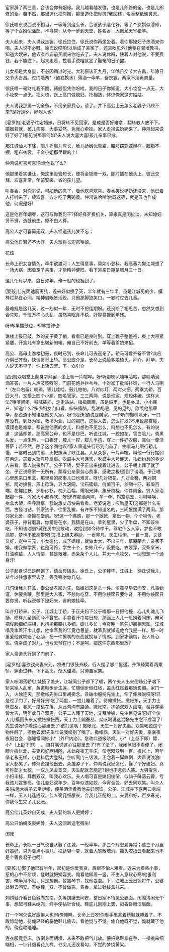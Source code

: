 <!-- { "loadSidebar": true } -->
宦家辞了两三番，合该合你有姻缘。我儿越看越发俊，也是儿郎修的全，也是儿郎修的全。若不然，那里造化把你摊，那里造化把你摊?我回还，名香整纸谢灵天。

徐氏唱东说西说不相当，一等等到这么长，合该孩子造化好，等了个女婿似潘郎，等了个女婿似潘郎。不寻常，从今一步到天堂，姓名香，大谢龙天宰猪羊。

夫人起来，夫人说我走罢。徐氏拉住，徐氏说你再坐坐着。着你那媳妇子热酒来你喝。夫人说不必呀。徐氏说哎哟!以后成了亲家了，还真吆见外?他爹在邻墙教书，知道大嫂来，他去玄帝庙前买嗄来你吃去了。夫人说休呀，快着人对他说，不要费钱，我不能住下。起来走着，拉着手说咱就定了娶亲的日子罢。

儿女都是大身量，不必因循过时光。大利原该正九月，年除日交节大吉昌，年除日交节大吉昌。过门墙两*（醢右换水）薄酒一牵羊，备衣裳，两家不用再商量。

徐氏唱一毫财礼我不图，诸般但凭你吩咐。我的日子你知道，大小妆奁一点无，大小妆奁一点无。把头梳，送上高门做媳妇。托相熟，体谅俺家这穷姑姑。

夫人说我那里一切全备，不用亲家费心，请了。并下高公上云怎么老婆子只顾不来?是好是歹，好闷人也!

[皂罗袍]老婆子往定婚嫁，日将转不见回家。是成是否好难拿，翻转教人放不下。婚姻若就，孩儿病瘥，大事妥然，免我心牵挂。家人走报说奶奶来了。仲鸿起来说好了好了!相见说那事何如?夫人说大喜大喜!孩儿亲事已成。

那江城仙人下降，眼儿秀眉儿弯长，脸儿娇嫩似雪霜，腰肢窈窕嫦娥样。胭脂不擦，粗布衣裳，千金小姐那里跟的上!

仲鸿说可喜可喜!你合他说了么?

他那里着实谦让，俺这里没管短长，便将金钗赠一双，即时插在他头上。彼此交拜，欢喜非常。年前娶来，省的孩儿望。

叫春香，对你哥说，可如他的意了，着他欢喜欢喜。春香笑说奶奶还没来，他已着人打听来了，极欢喜，方才吃了两碗饭。仲鸿说哈哈!他既这等，就是丑也作成他，何况是好!

这是他百年姻眷，这可与你我何干?择好择歹费机关，算来真是闲扯淡。未知媳妇贤不贤，造就前生，原不由人算。

高公人才可喜算无双，夫人怪道孩儿梦不忘；

高公他日若还不大好，夫人难将长短怨爹娘。

花烛

长命上织女含情久，牵牛欲渡河；人生得意事，莫如小登科。我高蕃为樊江城想了一场大病，因着定了亲事，才觉精神健旺。看下迎亲日期是腊月三十日。

这几个月以来，度日如年，俺一般的也捱到了。

[耍孩儿]光阴速箭离弦，近来好似换了天，半年就有三年半。虽是江城见的少，模样烂熟在心间，精神眉眼皆活现。只他那脚迹笑口，一霎时过去几番。

最难捱是这几天，过一刻似一年，无时不把佳期盼。还没断了相思苦，忽然又想到合卺欢，千班万样心头乱。虽然喜眠食不稳，好容易捱到年残。

呀!却早擂鼓也，却早撞钟也!

谯楼上鼓已敲，熬的麦子黄了梢，看看已是良时到。穿上靴子整整袍，束上大带紧紧腰，开盒儿有拿出崭新的帽。俺自己不好前去，单等着爹娘来招。

高公、高母上谯楼初鼓，良时已到，长命儿可去迎亲了。轿马可曾齐备不曾?众应介俱已齐备，快请哥哥上轿。高公应介是。长命上说给爹娘磕头。拜介，拜毕，夫人说天不早了，你上轿去罢。下，众引介

[西调]众唱堂上翻身才拜罢，坐上轿一片喧哗。呀!听那喇叭嘻嘻哈哈，那唢呐滴滴答答，一片人声吱吱呀呀，门前花炮乒乒乓乓，十对家丁批溜扑喇，一行人马唎*（左口右留）喇蹋，锣儿哇哇，鼓儿帕帕。八对纱灯，两对火把，两乘大轿，百匹大马，又搭上四个小厮，四名管家。三三两两，说是谁家，规矩体统，这样大法?嚷嚷闹闹，喊喊插插，走走站站，指指画画，虽是城里，也是乡瓜，小小民户，知道什么?多少妇女门口看，伸头搐脑，乱说胡吧，见的见的，欣羡他那荣华，都说道不知谁是他丈人家。呀!邻近知道说是樊家，一个听的撇嘴呲牙，一口屋没有，到处为家，教书为业，过的揭巴，这些人去，怎么打发?不用说那赏钱，馍馍也是难拿。都说是他家的女儿，料想也不见怎么，料想也不见怎么。有的说道：这话却差。那高家公母，也不是仯巴，听说江城，一貌如花，雪白脸儿，昏黑头发，一点朱唇，一口银牙，腰儿一捏，脚儿半揸，穿上一件好衣服，真似一尊活菩萨；若不然，除了这个图他叹?家人禀道头行已到门首了。生唱马儿缓行轿儿慢，一霎时已到门前，火把照满了峡江县。人从众多，一片声喧，叫他一行行摆列在两边，夹着大轿呼呼扇扇。吹鼓手大号连天，吹鼓手大号连天，扎纷纷惹的多少人来看。家人说来到了。公子下轿，樊子正出来接着让进去，公子朝上拜了就了坐，子正说寒家一无所有，蒙尊公亲家劳心费事，感激之极!酒到了请酒。予正唱心里想来口里念，那里费的那事儿口也难言。呀!几对银花，几对金簪，两对铜掠，两对排鬟，箍上珍珠，豆大滚圆，宝石蜜蜡，价值百千，丝绸十匹，彩缎百端，花裙红袄，罗褂纱衫，枕头百幅，耀眼光鲜，象牙梳栊，件件周全，穷人家治起那一件，浑家大小都喜欢。呀!还有那酒两睦，羊一牵，鸡笼鹅笼，叫叫唤唤，抬盒大架，呼呼扇扇，我说恁丈母快来看看。老婆说道：哎哟皇天!这都是什么东西，古怪刁钻。邻家孩子，往里乱搬，有许多不知道名的，三间屋摆满了两间。那邻家北舍，挤擦在堂前。呀!这一个瞧瞧，那一个掀掀，拿出一物，个个哄传，老婆孩子，擦背磨肩，你猜是在水，我猜是在山。拿到屋里，少了半盘，不知该生吃，不知该油煎?藏在房中没敢动，收拾到如今待中千。尊宅什么人家，梦也不敢高攀，梦也不敢高攀!呀!又搭上姐夫英妙，一表非凡，天生伶俐，一目十篇，文章又好，定中三元，小女造化，成了姻缘，就做太太，不出三年，草庵茅舍，亲家不嫌。喇我做学匠，也是可怜，学生十个，束修八千，饭要吃，衣要穿，买柴籴米，打油称盐，人人情情，甚是艰难，赤条条个人儿，并无一点妆奁，一回想想一个通身汗!

公子起身说已是醉饱了，请岳母磕头。徐氏上，公子拜毕，江城上，徐氏说我儿，从今以往恁家里去了，等我嘱咐你几句。

几句话我儿在念，奉公婆孝顺为先，做媳妇这是头一件。清晨早早去问安，凡事勤谨，休要贪眠。那里是大人家，不愁你吃穿，不用你挟筐只要你肾，不用你挟筐只要你贤。听我说做下媳妇来，省的娘挂牵。

叫介打轿来。公子、江城上丁轿，于正夫妇下公于唱那一日把他撞，心儿扎魂儿飞扬，模样儿至到而今不曾忘。手拿着汗巾每日想，那画上人儿一班捞着同床，俺可把俊脸细细端相，也揸揸那腰儿多细，脚儿多长；今夜晚一笔勾却那相思账。江城唱我拿着汗巾儿想，他拿着我的毕竟也思量，就着我就知道他合我是一样。那一时里爱他就糊迷了心肠，把一件擦嘴的东西就换与了情郎。到家才懊悔，没人处心慌。侥幸成了对儿，也亏天爷在行；不是呵，把这件东西那里放?

家人禀道头行到了门前了。

[皂罗袍]喜孜孜夫妻来到，将进门锣鼓齐敲，行人摆了够二里遥。齐臻臻乘着两乘轿，穿街过巷，下下高高，渐入佳境，只待自家笑。

家人吆喝落轿!江城搭了盖头，江城同公子都下了轿，两个夫人出来倒毡公子唱下轿来家人乱窜，黄道鞋步步生莲，忙随倒步倒红毡，盖头红趁着那娇影颤。家门一入，火烛连天，那撒帐先生口里胡撕念。丑破巾服扮先生上，伸了伸展说哎呀!已是过了门了，好景好景!吃了两盅，一觉儿睡着了。待俺撒帐。撒帐东，天丁力士劈蚕丛，春风一度桃花落，从此鸿沟有路通。撒帐南，抱颈双双入画帘，凿井穿渠皆大吉，明年此日产双男。公子二人拜了天地，又拜爹娘，先生瞧见说呀!好个俊人儿!搐回头来又撒帐撤帐西，天丁力士闢蚕丛。众吆喝说这混帐先生念不成溜了!先生说呀!你看这心那里去了!该打这嘴！撒帐北，天生一对好夫妻。众笑喝说这个物件醉了，攒他去罢!先生忙说我绞别了嘴了。撒帐西，天生一对好夫妻，巫襄夜夜阳台会，临睡常闻妙小*（外尸内必）。急改口道报晓鸡。小*（上髟下即）鳔，小*（上髟下即）……自打嘴说这心往那里去了?有了法了，我闭煞眼不看便了。闭眼介撒帐北，夫妻和好两相随，从此夜夜无空床，偕老双双到一百。撒帐上，百年偕老永无样，小登科后大登科，坐听禹门三级浪。正念着一脚跌倒，大声说浪浪!家人都笑了，仲鸿说捏他出去，众捏脖子下，仲鸿说我家造化，娶了个好媳妇。真可称郎才女貌，一双儿凤友鸾交。天生配就怎能逃?到也不惹旁人笑。大男俊秀，小妇丰标，拜倒双双，叫我心欢乐。夫人唱可喜是媳妇俊俏，似仙子降落云霄，亏我孩儿赏鉴高。佳儿姜妇双年少，百年似漆如胶，今宵合卺，好去同欢笑。叫介人来!扶恁大嫂子去坐炉帐，便美酒佳肴教他夫妇同饮。公子、江城并下喜两口身端一样，玉人儿造成双。佳人窈窕细腰长，合我儿正配的上。夫妻和好，百岁春光，你我今生完了儿女账。

高公佳儿英妙自天成，夫人娶的新人更娉婷；

高公只怕妍皮裹妒骨，夫人这回断送老残生!

闺戏

长命上，长叹一日气说自从娶了江城，一经半年。那三个月恩爱异常；这三个月里好虽好，只为着点小事儿，把娇容一变，就着人魄散魂消。摇头咬指云看起来也不是个善良君子也呵!

[耍孩儿]娶了他已有半年，起初是你爱我贪，眉眼不怕人难看。近来为着些小事，惹的心中不耐烦，登时就把娇容变。俺看他柳眉一竖，不由人意软心寒!他虽利害，俺半月不见，只是想他。暂罢琴书，找他耍耍。下，江城上云日色将午，公婆处懒去问安。有绣鞋一双，不曾做完。春香，拿过针线盒儿来。

刺绣鞋介看日色斜向东南，久等踌躇去问安，整日家不待见公婆面。闺阁清闲无个事，想起弓鞋未绣完，纤手便拈针合线。鞋底儿刚刚上罢，闷昏昏眼涩眉酸。

打一个呵欠说好疲倦人也!待俺睡睡。长命上云呀!你看手里拿着绣鞋就睡着了。不敢惊动他，待俺轻轻的将他鞋儿偷去，看他觉与不觉。偷介他既不觉，俺就藏了他的，俺也略睡睡。

连衣服竟登床，放倒身面朝墙，从来不敢把气儿放。便把绣鞋拿在手，一指挑来细端相，一针针细看花儿样。乜尖儿还没看勾，不觉的梦绕黄粱。

